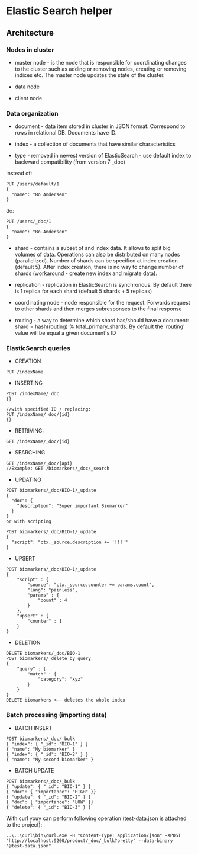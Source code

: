 # Elastic Search helper

## Architecture

### Nodes in cluster

- master node - is the node that is responsible for coordinating changes to the cluster such as adding or removing nodes, creating or removing indices etc. The master node updates the state of the cluster.

- data node

- client node

### Data organization

- document - data item stored in cluster in JSON format. Correspond to rows in relational DB. Documents have ID.

- index - a collection of documents that have similar characteristics

- type - removed in newest version of ElasticSearch - use default index to backward compatibility (from version 7 _doc)

instead of:

```
PUT /users/default/1
{
  "name": "Bo Andersen"
}
```

do:

```
PUT /users/_doc/1
{
  "name": "Bo Andersen"
}
```

- shard - contains a subset of and index data. It allows to split big volumes of data. Operations can also be distributed on many nodes (parallelized). Number of shards can be specified at index creation (default 5). After index creation, there is no way to change number of shards (workaround - create new index and migrate data).

- replication - replication in ElasticSearch is synchronous. By default there is 1 replica for each shard (default 5 shards + 5 replicas)

- coordinating node - node responsible for the request. Forwards request to other shards and then merges subresponses to the final response

- routing - a way to determine which shard has/should have a document: shard = hash(routing) % total_primary_shards. By default the 'routing' value will be equal a given document's ID

### ElasticSearch queries


- CREATION

```
PUT /indexName
```

- INSERTING

```
POST /indexName/_doc
{}

//with specified ID / replacing: 
PUT /indexName/_doc/{id} 
{}
```

- RETRIVING: 

```
GET /indexName/_doc/{id}
```

- SEARCHING

```
GET /indexName/_doc/{api} 
//Example: GET /biomarkers/_doc/_search
```

- UPDATING 

```
POST biomarkers/_doc/BIO-1/_update
{
  "doc": {
    "description": "Super important Biomarker"
  }
}
or with scripting

POST biomarkers/_doc/BIO-1/_update
{
  "script": "ctx._source.description += '!!!'"
}
```

- UPSERT

```
POST biomarkers/_doc/BIO-1/_update
{
    "script" : {
        "source": "ctx._source.counter += params.count",
        "lang": "painless",
        "params" : {
            "count" : 4
        }
    },
    "upsert" : {
        "counter" : 1
    }
}
```

- DELETION

```
DELETE biomarkers/_doc/BIO-1
POST biomarkers/_delete_by_query 
{
	"query" : {
		"match" : {
			"category": "xyz"
		}
	}
}
DELETE biomarkers <-- deletes the whole index
```

### Batch processing (importing data)


- BATCH INSERT
```
POST biomarkers/_doc/_bulk 
{ "index": { "_id": "BIO-1" } }
{ "name": "My biomarker" }
{ "index": { "_id": "BIO-2" } }
{ "name": "My second biomarker" }
```

- BATCH UPDATE
```
POST biomarkers/_doc/_bulk 
{ "update": { "_id": "BIO-1" } }
{ "doc": { "importance": "HIGH" }}
{ "update": { "_id": "BIO-2" } }
{ "doc": { "importance": "LOW" }}
{ "delete": { "_id": "BIO-3" } }
```

With curl youy can perform following operation (test-data.json is attached to the project):
```
..\..\curl\bin\curl.exe -H "Content-Type: application/json" -XPOST "http://localhost:9200/product/_doc/_bulk?pretty" --data-binary "@test-data.json"
```

